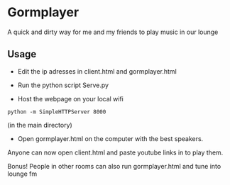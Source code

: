 # Gormplayer
A quick and dirty way for me and my friends to play music in our lounge

Usage
-----

* Edit the ip adresses in client.html and gormplayer.html

* Run the python script Serve.py

* Host the webpage on your local wifi
```
python -m SimpleHTTPServer 8000
```
(in the main directory)


* Open gormplayer.html on the computer with the best speakers.


Anyone can now open client.html and paste youtube links in to play them.

Bonus! People in other rooms can also run gormplayer.html and tune into lounge fm


